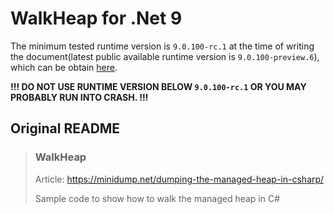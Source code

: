 # WalkHeap for .Net 9

The minimum tested runtime version is ``9.0.100-rc.1`` at the time of writing the document(latest public available runtime version is ``9.0.100-preview.6``), which can be obtain [here](https://github.com/dotnet/sdk/blob/main/documentation/package-table.md).

**!!! DO NOT USE RUNTIME VERSION BELOW ``9.0.100-rc.1`` OR YOU MAY PROBABLY RUN INTO CRASH. !!!**

## Original README
>### WalkHeap
>
> Article: https://minidump.net/dumping-the-managed-heap-in-csharp/
>
> Sample code to show how to walk the managed heap in C#